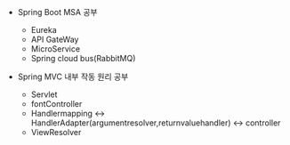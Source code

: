 * Spring Boot MSA 공부
  - Eureka
  - API GateWay
  - MicroService
  - Spring cloud bus(RabbitMQ)

 * Spring MVC 내부 작동 원리 공부
   - Servlet
   - fontController
   -  Handlermapping <-> HandlerAdapter(argumentresolver,returnvaluehandler) <-> controller
   -  ViewResolver
  
